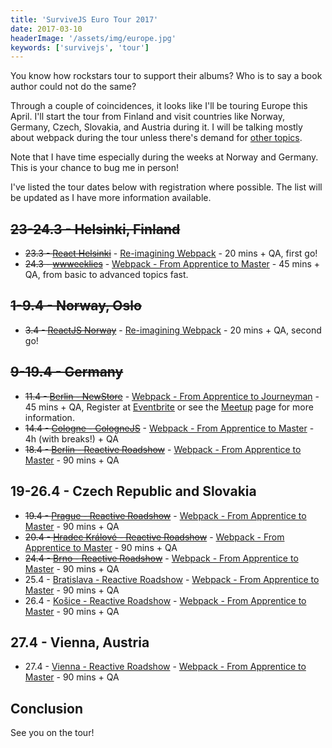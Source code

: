 ```yaml
---
title: 'SurviveJS Euro Tour 2017'
date: 2017-03-10
headerImage: '/assets/img/europe.jpg'
keywords: ['survivejs', 'tour']
---
```


You know how rockstars tour to support their albums? Who is to say a book author could not do the same?

Through a couple of coincidences, it looks like I'll be touring Europe this April. I'll start the tour from Finland and visit countries like Norway, Germany, Czech, Slovakia, and Austria during it. I will be talking mostly about webpack during the tour unless there's demand for [other topics](https://presentations.survivejs.com/).

Note that I have time especially during the weeks at Norway and Germany. This is your chance to bug me in person!

I've listed the tour dates below with registration where possible. The list will be updated as I have more information available.

## ~~23-24.3 - Helsinki, Finland~~

* ~~23.3 - [React Helsinki](https://meetabit.com/communities/react-helsinki)~~ - [Re-imagining Webpack](https://presentations.survivejs.com/re-imagining-webpack/) - 20 mins + QA, first go!
* ~~24.3 - [wwweeklies](http://wwweeklies.com/)~~ - [Webpack - From Apprentice to Master](https://presentations.survivejs.com/webpack-from-apprentice-to-journeyman/) - 45 mins + QA, from basic to advanced topics fast.

## ~~1-9.4 - Norway, Oslo~~

* ~~3.4 - [ReactJS Norway](https://www.meetup.com/ReactJS-Oslo-Meetup/events/238536172/)~~ - [Re-imagining Webpack](https://presentations.survivejs.com/re-imagining-webpack/) - 20 mins + QA, second go!

## ~~9-19.4 - Germany~~

* ~~11.4 - [Berlin - NewStore](https://www.meetup.com/NewStore/)~~ - [Webpack - From Apprentice to Journeyman](https://presentations.survivejs.com/webpack-from-apprentice-to-journeyman/) - 45 mins + QA, Register at [Eventbrite](https://www.eventbrite.de/e/webpack-from-apprentice-to-journeyman-with-juho-vepsalainen-tickets-32719397599) or see the [Meetup](https://www.meetup.com/NewStore/events/238314252/) page for more information.
* ~~14.4 - [Cologne - CologneJS](https://www.meetup.com/Cologne-js/events/238980913/)~~ - [Webpack - From Apprentice to Master](https://presentations.survivejs.com/webpack-from-apprentice-to-journeyman/) - 4h (with breaks!) + QA
* ~~18.4 - [Berlin - Reactive Roadshow](https://www.facebook.com/events/404484116586415/)~~ - [Webpack - From Apprentice to Master](https://presentations.survivejs.com/webpack-from-apprentice-to-journeyman/) - 90 mins + QA

## 19-26.4 - Czech Republic and Slovakia

* ~~19.4 - [Prague - Reactive Roadshow](https://www.facebook.com/events/419425221744852/)~~ - [Webpack - From Apprentice to Master](https://presentations.survivejs.com/webpack-from-apprentice-to-journeyman/) - 90 mins + QA
* ~~20.4 - [Hradec Králové - Reactive Roadshow](https://www.facebook.com/events/1868848770041251/)~~ - [Webpack - From Apprentice to Master](https://presentations.survivejs.com/webpack-from-apprentice-to-journeyman/) - 90 mins + QA
* ~~24.4 - [Brno - Reactive Roadshow](https://www.facebook.com/events/1863697743885500/)~~ - [Webpack - From Apprentice to Master](https://presentations.survivejs.com/webpack-from-apprentice-to-journeyman/) - 90 mins + QA
* 25.4 - [Bratislava - Reactive Roadshow](https://www.facebook.com/events/247969145674274/) - [Webpack - From Apprentice to Master](https://presentations.survivejs.com/webpack-from-apprentice-to-journeyman/) - 90 mins + QA
* 26.4 - [Košice - Reactive Roadshow](https://www.facebook.com/events/1736850319939384/) - [Webpack - From Apprentice to Master](https://presentations.survivejs.com/webpack-from-apprentice-to-journeyman/) - 90 mins + QA

## 27.4 - Vienna, Austria

* 27.4 - [Vienna - Reactive Roadshow](https://www.meetup.com/ReactVienna/events/239448438/) - [Webpack - From Apprentice to Master](https://presentations.survivejs.com/webpack-from-apprentice-to-journeyman/) - 90 mins + QA

## Conclusion

See you on the tour!
